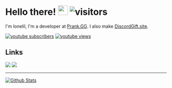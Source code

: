 # Hello there! <img src="https://cdn.discordapp.com/emojis/786373074487345152.png" width="30px"> ![visitors](https://komarev.com/ghpvc/?username=lonelil&label=visitors&color=00cf00)

I'm lonelil, I'm a developer at [Prank.GG](https://prank.gg). I also make [DiscordGift.site](https://discordgift.site).
<p align="left">
      <a href="https://www.youtube.com/@becomes?sub_confirmation=1">
         <img alt="youtube subscribers" title="Subscribe to my YouTube channel" src="https://custom-icon-badges.demolab.com/youtube/channel/subscribers/UCH17hAcIEW5eB71D3R_97kA?color=%23E05D44&label=SUBSCRIBE&logo=video&logoColor=white&style=for-the-badge&labelColor=CE4630"/></a> 
      <a href="https://www.youtube.com/@becomes?sub_confirmation=1">
         <img alt="youtube views" title="YouTube views" src="https://custom-icon-badges.demolab.com/youtube/channel/views/UCH17hAcIEW5eB71D3R_97kA?color=%23E1AD0E&logo=eye&logoColor=white&style=for-the-badge&labelColor=C79600"/></a> 
</p>

## Links
[![](https://img.shields.io/badge/-discord-5865F2?style=flat-square)](https://discord.com/users/603129750638034957)
[![](https://img.shields.io/badge/-twitter-1C9CEA?style=flat-square)](https://twitter.com/lonelilpublic)

---

[![Github Stats](https://github-readme-stats.vercel.app/api?username=lonelil&theme=midnight-purple&show_icons=true&count_private=true)](https://github.com/lonelil)
